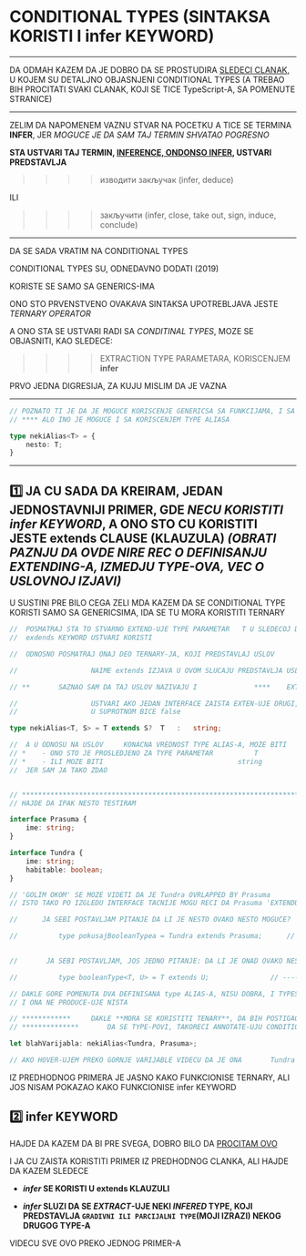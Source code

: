 # CONDITIONAL TYPES (SINTAKSA KORISTI I infer KEYWORD)

******

DA ODMAH KAZEM DA JE DOBRO DA SE PROSTUDIRA [SLEDECI CLANAK](https://mariusschulz.com/blog/conditional-types-in-typescript), U KOJEM SU DETALJNO OBJASNJENI CONDITIONAL TYPES (A TREBAO BIH PROCITATI SVAKI CLANAK, KOJI SE TICE TypeScript-A, SA POMENUTE STRANICE)

******

ZELIM DA NAPOMENEM VAZNU STVAR NA POCETKU A TICE SE TERMINA **INFER**, JER *MOGUCE JE DA SAM TAJ TERMIN SHVATAO POGRESNO*

**STA USTVARI TAJ TERMIN, [INFERENCE, ONDONSO INFER](https://www.typescriptlang.org/docs/handbook/type-inference.html), USTVARI PREDSTAVLJA**

>>>> изводити закључак (infer, deduce)

ILI

>>>> закључити (infer, close, take out, sign, induce, conclude)

******

DA SE SADA VRATIM NA CONDITIONAL TYPES

CONDITIONAL TYPES SU, ODNEDAVNO DODATI (2019)

KORISTE SE SAMO SA GENERICS-IMA

ONO STO PRVENSTVENO OVAKAVA SINTAKSA UPOTREBLJAVA JESTE *TERNARY OPERATOR*

A ONO STA SE USTVARI RADI SA *CONDITINAL TYPES*, MOZE SE OBJASNITI, KAO SLEDECE:

>>>> EXTRACTION TYPE PARAMETARA, KORISCENJEM **infer**

PRVO JEDNA DIGRESIJA, ZA KUJU MISLIM DA JE VAZNA

******

```typescript
// POZNATO TI JE DA JE MOGUCE KORISCENJE GENERICSA SA FUNKCIJAMA, I SA INTERFACE-OVIMA
// **** ALO INO JE MOGUCE I SA KORISCENJEM TYPE ALIASA

type nekiAlias<T> = {
    nesto: T;
}

```

******

## :one: JA CU SADA DA KREIRAM, JEDAN JEDNOSTAVNIJI PRIMER, GDE *NECU KORISTITI infer KEYWORD*, A ONO STO CU KORISTITI JESTE **extends CLAUSE (KLAUZULA)** *(OBRATI PAZNJU DA OVDE NIRE REC O DEFINISANJU EXTENDING-A, IZMEDJU TYPE-OVA, VEC O USLOVNOJ IZJAVI)*

U SUSTINI PRE BILO CEGA ZELI MDA KAZEM DA SE CONDITIONAL TYPE KORISTI SAMO SA GENERICSIMA,  IDA SE TU MORA KORISTITI TERNARY

```typescript
//  POSMATRAJ STA TO STVARNO EXTEND-UJE TYPE PARAMETAR   T U SLEDECOJ DEFINICIJI, I GDE SE TAJ
//  exdends KEYWORD USTVARI KORISTI

//  ODNOSNO POSMATRAJ ONAJ DEO TERNARY-JA, KOJI PREDSTAVLAJ USLOV

//                  NAIME extends IZJAVA U OVOM SLUCAJU PREDSTAVLJA USLOV

// **       SAZNAO SAM DA TAJ USLOV NAZIVAJU I              ****    EXTENDS KLAUZULA    *****

//                  USTVARI AKO JEDAN INTERFACE ZAISTA EXTEN-UJE DRUGI, TAJ USLOV CE BITI EVALUATED KAO true
//                  U SUPROTNOM BICE false

type nekiAlias<T, S> = T extends S?  T   :   string;

//  A U ODNOSU NA USLOV     KONACNA VREDNOST TYPE ALIAS-A, MOZE BITI
// *    - ONO STO JE PROSLEDJENO ZA TYPE PARAMETAR          T
// *    - ILI MOZE BITI                                 string
//  JER SAM JA TAKO ZDAO


// **********************************************************************
// HAJDE DA IPAK NESTO TESTIRAM

interface Prasuma {
    ime: string;
}

interface Tundra {
    ime: string;
    habitable: boolean;
}

// 'GOLIM OKOM' SE MOZE VIDETI DA JE Tundra OVRLAPPED BY Prasuma
// ISTO TAKO PO IZGLEDU INTERFACE TACNIJE MOGU RECI DA Prasuma 'EXTENDUJE' Tundru

//      JA SEBI POSTAVLJAM PITANJE DA LI JE NESTO OVAKO NESTO MOGUCE?

//          type pokusajBooleanTypea = Tundra extends Prasuma;      // !!!!  ---->      ERROR (POMENUTO, ZAISTA//
                                                                                                // NIJE MOGUCE)

//       JA SEBI POSTAVLJAM, JOS JEDNO PITANJE: DA LI JE ONAD OVAKO NESTO MOGUCE?

//          type booleanType<T, U> = T extends U;               // ---->        ERROR

// DAKLE GORE POMENUTA DVA DEFINISANA type ALIAS-A, NISU DOBRA, I TYPESCRIPT JE PODVUKAO TU SINTAKSU
// I ONA NE PRODUCE-UJE NISTA

// ************     DAKLE **MORA SE KORISTITI TENARY**, DA BIH POSTIGAO TAKVU 'SITUACIJU'
// **************       DA SE TYPE-POVI, TAKORECI ANNOTATE-UJU CONDITIONALY, ODNOSNO USLOVNO

let blahVarijabla: nekiAlias<Tundra, Prasuma>;  

// AKO HOVER-UJEM PREKO GORNJE VARIJABLE VIDECU DA JE ONA       Tundra              TYPE-A

```

IZ PREDHODNOG PRIMERA JE JASNO KAKO FUNKCIONISE TERNARY, ALI JOS NISAM POKAZAO KAKO FUNKCIONISE infer KEYWORD

## :two: **infer** KEYWORD

HAJDE DA KAZEM DA BI PRE SVEGA, DOBRO BILO DA [PROCITAM OVO](https://mariusschulz.com/blog/conditional-types-in-typescript#type-inference-in-conditional-types)

I JA CU ZAISTA KORISTITI PRIMER IZ PREDHODNOG CLANKA, ALI HAJDE DA KAZEM SLEDECE

- ***infer* SE KORISTI U extends KLAUZULI**

- ***infer* SLUZI DA SE *EXTRACT*-UJE NEKI *INFERED* TYPE, KOJI PREDSTAVLJA `GRADIVNI ILI PARCIJALNI TYPE`(MOJI IZRAZI) NEKOG DRUGOG TYPE-A**

VIDECU SVE OVO PREKO JEDNOG PRIMER-A

```typescript

```

